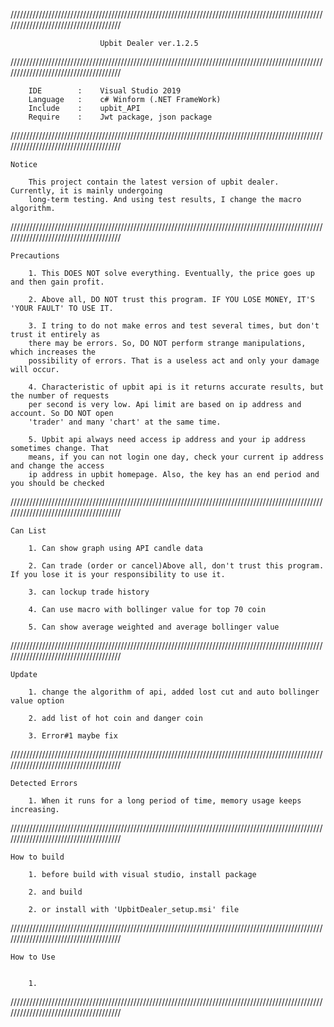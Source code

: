 
//////////////////////////////////////////////////////////////////////////////////////////////////////////////////////////////////////

						Upbit Dealer ver.1.2.5

//////////////////////////////////////////////////////////////////////////////////////////////////////////////////////////////////////

		IDE        :	Visual Studio 2019
		Language   :	c# Winform (.NET FrameWork)
		Include    :	upbit_API
		Require    :	Jwt package, json package

//////////////////////////////////////////////////////////////////////////////////////////////////////////////////////////////////////

	Notice

		This project contain the latest version of upbit dealer. Currently, it is mainly undergoing
		long-term testing. And using test results, I change the macro algorithm.


//////////////////////////////////////////////////////////////////////////////////////////////////////////////////////////////////////

	Precautions
	
		1. This DOES NOT solve everything. Eventually, the price goes up and then gain profit.

		2. Above all, DO NOT trust this program. IF YOU LOSE MONEY, IT'S 'YOUR FAULT' TO USE IT.

		3. I tring to do not make erros and test several times, but don't trust it entirely as
		there may be errors. So, DO NOT perform strange manipulations, which increases the
		possibility of errors. That is a useless act and only your damage will occur.
	
		4. Characteristic of upbit api is it returns accurate results, but the number of requests
		per second is very low. Api limit are based on ip address and account. So DO NOT open
		'trader' and many 'chart' at the same time.

		5. Upbit api always need access ip address and your ip address sometimes change. That
		means, if you can not login one day, check your current ip address and change the access
		ip address in upbit homepage. Also, the key has an end period and you should be checked


//////////////////////////////////////////////////////////////////////////////////////////////////////////////////////////////////////


	Can List

		1. Can show graph using API candle data

		2. Can trade (order or cancel)Above all, don't trust this program. If you lose it is your responsibility to use it.

		3. can lockup trade history

		4. Can use macro with bollinger value for top 70 coin

		5. Can show average weighted and average bollinger value


//////////////////////////////////////////////////////////////////////////////////////////////////////////////////////////////////////

	Update

		1. change the algorithm of api, added lost cut and auto bollinger value option

		2. add list of hot coin and danger coin

		3. Error#1 maybe fix

		
//////////////////////////////////////////////////////////////////////////////////////////////////////////////////////////////////////

	Detected Errors

		1. When it runs for a long period of time, memory usage keeps increasing.

		
//////////////////////////////////////////////////////////////////////////////////////////////////////////////////////////////////////

	How to build

		1. before build with visual studio, install package

		2. and build

		2. or install with 'UpbitDealer_setup.msi' file 


//////////////////////////////////////////////////////////////////////////////////////////////////////////////////////////////////////

	How to Use


		1. 


//////////////////////////////////////////////////////////////////////////////////////////////////////////////////////////////////////
